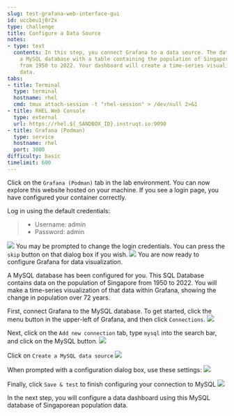 ```yaml
---
slug: test-grafana-web-interface-gui
id: uccbeu1j8r2x
type: challenge
title: Configure a Data Source
notes:
- type: text
  contents: In this step, you connect Grafana to a data source. The data source is
    a MySQL database with a table containing the population of Singapore every year
    from 1950 to 2022. Your dashboard will create a time-series visualization of this
    data.
tabs:
- title: Terminal
  type: terminal
  hostname: rhel
  cmd: tmux attach-session -t "rhel-session" > /dev/null 2>&1
- title: RHEL Web Console
  type: external
  url: https://rhel.${_SANDBOX_ID}.instruqt.io:9090
- title: Grafana (Podman)
  type: service
  hostname: rhel
  port: 3000
difficulty: basic
timelimit: 600
---
```

Click on the `Grafana (Podman)` tab in the lab environment. You can now explore this website hosted on your machine. If you see a login page, you have configured your container correctly.

Log in using the default credentials:
>* Username: admin
>* Password: admin

![](../assets/grafanaloginmenu.png)
You may be prompted to change the login credentials. You can press the `skip` button on that dialog box if you wish.
![](../assets/skippassword.png)
You are now ready to configure Grafana for data visualization.

A MySQL database has been configured for you. This SQL Database contains data on the population of Singapore from 1950 to 2022. You will make a time-series visualization of that data within Grafana, showing the change in population over 72 years.

First, connect Grafana to the MySQL database. To get started, click the menu button in the upper-left of Grafana, and then click `Connections`.
![](../assets/grafana_connections_select.png)

Next, click on the `Add new connection` tab, type `mysql` into the search bar, and click on the MySQL button.
![](../assets/grafana_add_connection.png)

Click on `Create a MySQL data source`
![](../assets/grafana_create_data_source.png)

When prompted with a configuration dialog box, use these settings:
![](../assets/grafana_sql_config.png)

Finally, click `Save & test` to finish configuring your connection to MySQL
![](../assets/grafana_save_test.png)

In the next step, you will configure a data dashboard using this MySQL database of Singaporean population data.
